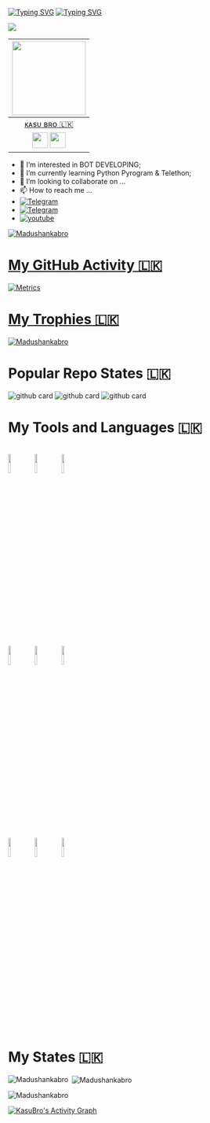 [![Typing SVG](https://readme-typing-svg.herokuapp.com?color=6B5DF7&size=75&width=1050&height=200&lines=Hi+I'm+Madushankabro)](https://git.io/typing-svg) 
[![Typing SVG](https://readme-typing-svg.herokuapp.com?font=bold&color=000000&size=35&width=1050&height=100&lines=%E2%9E%AA+I'm+Bot+Developer;+%E2%9E%AA+I%E2%80%99m+Currently+Learning+Python+Pyrogram+%26+Telethon;+%E2%9E%AA+Don't+Forget+to+Follow+My+Github+Profile;%E2%9E%AA+Good+Bye)](https://git.io/typing-svg)

<p align="left"><img src="https://user-images.githubusercontent.com/77770753/117139498-f081c400-adc9-11eb-9aaf-f895a54ecc67.gif"></p>  



|<a href="https://t.me/kasu_bro/"><img src="https://telegra.ph/file/c0ea7453c2b1c0267a5e0.jpg" width="150px" height="150px" /></a> |
|:---------------------------------------------------------------------------------------------------------------------------------------:|
|       [ᴋᴀsᴜ ʙʀᴏ 🇱🇰](https://t.me/kasu_bro)                                                                                |
| <a href="https://github.com/Madushankabro"><img src="https://cdn.iconscout.com/icon/free/png-256/github-108-438008.png" width="32px" height="32px"></a> <a href="https://www.facebook.com/kasuntha.madushanka.18/"><img src="https://i.ibb.co/zmYNW4p/facebook.png" width="32px" height="32px"></a>| 




- 👀 I’m interested in BOT DEVELOPING;
- 🌱 I’m currently learning Python Pyrogram & Telethon; 
- 💞 I’m looking to collaborate on ...
- 📫 How to reach me ... 
- <a href="https://telegram.me/epusthakalaya_bots">
        <img src="https://img.shields.io/badge/Telegram-black?&style=for-the-badge&logo=Telegram"
             alt="Telegram"
- <a href="https://telegram.me/MissAlissaNews">
        <img src="https://img.shields.io/badge/Telegram-blue?&style=for-the-badge&logo=Telegram"
          alt="Telegram"
 - <a href="https://www.youtube.com/channel/UC2COV4jPD1hHbQMJuPnA3HA">
        <img src="https://img.shields.io/badge/youtube-red?&style=for-the-badge&logo=Youtube"
             alt="youtube" 
      
<p align="left"> <img src="https://komarev.com/ghpvc/?username=Madushankabro&label=Profile%20views&color=0e75b6&style=plastic" alt="Madushankabro" /> </p>

# My GitHub Activity 🇱🇰

![Metrics](https://metrics.lecoq.io/Madushankabro?template=classic&isocalendar=1&activity=1&achievements=1&isocalendar.duration=full-year&activity.limit=5&activity.load=300&activity.days=14&activity.filter=all&activity.visibility=all&activity.timestamps=false&achievements.threshold=C&achievements.secrets=true&achievements.display=detailed&achievements.limit=0&config.timezone=Asia%2FColombo)

# My Trophies 🇱🇰
<a href="https://github.com/Madushankabro"><img src="https://github-profile-trophy.vercel.app/?username=Madushankabro&ryo-ma&theme=chalk" alt="Madushankabro" /></a>




# Popular Repo States 🇱🇰
![github card](https://github-readme-stats.vercel.app/api/pin/?username=Madushankabro&repo=MissAlissa&theme=dark)
![github card](https://github-readme-stats.vercel.app/api/pin/?username=Madushankabro&repo=TheElina-Bot&theme=dark)
![github card](https://github-readme-stats.vercel.app/api/pin/?username=Madushankabro&repo=MissAlissaX-Music&theme=dark)


# My Tools and Languages 🇱🇰

<p align ="left">
  <br />
  <code><img width="10%"  src="https://www.vectorlogo.zone/logos/json/json-ar21.svg"></code>
  <code><img width="10%"   src="https://www.vectorlogo.zone/logos/heroku/heroku-ar21.svg"></code>
  <code><img width="10%"   src="https://www.vectorlogo.zone/logos/python/python-ar21.svg"></code>
  <br />
  <code><img width="10%"  src="https://www.vectorlogo.zone/logos/mongodb/mongodb-ar21.svg"></code>
  <code><img width="10%"  src="https://www.vectorlogo.zone/logos/postgresql/postgresql-ar21.svg"></code>
  <code><img width="10%"  src="https://www.vectorlogo.zone/logos/redis/redis-ar21.svg"></code>
  <br />
  <code><img width="10%"  src="https://www.vectorlogo.zone/logos/spotify/spotify-ar21.svg"></code>
  <code><img width="10%"  src="https://www.vectorlogo.zone/logos/github/github-ar21.svg"></code>
  <code><img width="10%"  src="https://www.vectorlogo.zone/logos/youtube/youtube-ar21.svg"></code>
  <br>
</p> 

# My States 🇱🇰
<p><img align="left" src="https://github-readme-stats.vercel.app/api/top-langs?username=Madushankabro&show_icons=true&locale=en&layout=compact&theme=dark" alt="Madushankabro" /></p>

<p>&nbsp;<img align="center" src="https://github-readme-stats.vercel.app/api?username=Madushankabro&show_icons=true&theme=dark&locale=en" alt="Madushankabro" /></p>

<p><img align="center" src="https://github-readme-streak-stats.herokuapp.com/?user=Madushankabro&theme=dark" alt="Madushankabro" /></p>

  <a href="https://github.com/Madushankabro"><img alt="KasuBro's Activity Graph" src="https://activity-graph.herokuapp.com/graph?username=Madushankabro&bg_color=000000&color=ffffff&line=e5ed35&point=0f18b4&hide_border=false" /></a>



  
  <!---
Madushankabro/Madushankabro is a ✨ special ✨ repository because its README.md (this file) appears on your GitHub profile.
You can click the Preview link to take a look at your changes.
--->
